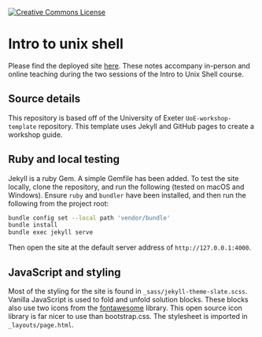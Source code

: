 <a rel="license" href=""><img alt="Creative Commons License" style="border-width:0" src="https://i.creativecommons.org/l/by/4.0/88x31.png" /></a>

# Intro to unix shell

Please find the deployed site [here](https://uniexeterrse.github.io/intro-unix-shell/).
These notes accompany in-person and online teaching during the two sessions of the Intro to Unix Shell course.

## Source details

This repository is based off of the University of Exeter `UoE-workshop-template` repository.
This template uses Jekyll and GitHub pages to create a workshop guide.

## Ruby and local testing

Jekyll is a ruby Gem. A simple Gemfile has been added.
To test the site locally, clone the repository, and run the following (tested on macOS and Windows).
Ensure `ruby` and `bundler` have been installed, and then run the following from the project root:

```bash
bundle config set --local path 'vendor/bundle'
bundle install
bundle exec jekyll serve
```

Then open the site at the default server address of `http://127.0.0.1:4000`.

## JavaScript and styling

Most of the styling for the site is found in `_sass/jekyll-theme-slate.scss`.
Vanilla JavaScript is used to fold and unfold solution blocks.
These blocks also use two icons from the [fontawesome](fontawesome.com) library.
This open source icon library is far nicer to use than bootstrap.css.
The stylesheet is imported in `_layouts/page.html`.

